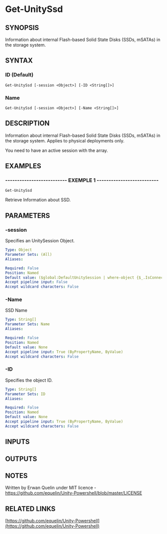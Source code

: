 # Get-UnitySsd

## SYNOPSIS
Information about internal Flash-based Solid State Disks (SSDs, mSATAs) in the storage system.

## SYNTAX

### ID (Default)
```
Get-UnitySsd [-session <Object>] [-ID <String[]>]
```

### Name
```
Get-UnitySsd [-session <Object>] [-Name <String[]>]
```

## DESCRIPTION
Information about internal Flash-based Solid State Disks (SSDs, mSATAs) in the storage system.
Applies to physical deployments only.
 
You need to have an active session with the array.

## EXAMPLES

### -------------------------- EXEMPLE 1 --------------------------
```
Get-UnitySsd
```

Retrieve Information about SSD.

## PARAMETERS

### -session
Specifies an UnitySession Object.

```yaml
Type: Object
Parameter Sets: (All)
Aliases: 

Required: False
Position: Named
Default value: ($global:DefaultUnitySession | where-object {$_.IsConnected -eq $true})
Accept pipeline input: False
Accept wildcard characters: False
```

### -Name
SSD Name

```yaml
Type: String[]
Parameter Sets: Name
Aliases: 

Required: False
Position: Named
Default value: None
Accept pipeline input: True (ByPropertyName, ByValue)
Accept wildcard characters: False
```

### -ID
Specifies the object ID.

```yaml
Type: String[]
Parameter Sets: ID
Aliases: 

Required: False
Position: Named
Default value: None
Accept pipeline input: True (ByPropertyName, ByValue)
Accept wildcard characters: False
```

## INPUTS

## OUTPUTS

## NOTES
Written by Erwan Quelin under MIT licence - https://github.com/equelin/Unity-Powershell/blob/master/LICENSE

## RELATED LINKS

[https://github.com/equelin/Unity-Powershell](https://github.com/equelin/Unity-Powershell)

